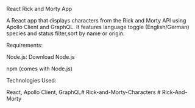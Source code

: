 React Rick and Morty App

A React app that displays characters from the Rick and Morty API using Apollo Client and GraphQL. It features language toggle (English/German) species and status filter,sort by name or origin.

Requirements:

Node.js: Download Node.js

npm (comes with Node.js)

Technologies Used:

React, Apollo Client, GraphQL#   R i c k - a n d - M o r t y - C h a r a c t e r s  
 #   R i c k - A n d - M o r t y  
 